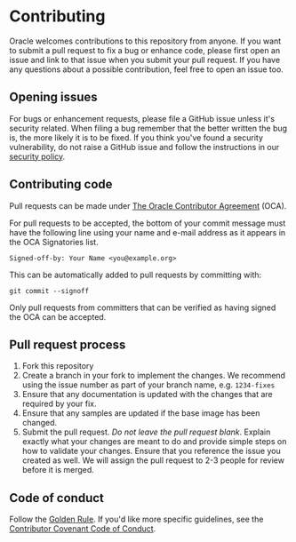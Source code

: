 # Contributing

Oracle welcomes contributions to this repository from anyone. If you want to submit a pull request to fix a bug or enhance code, please first open an issue and link to that issue when you submit your pull request. If you have any questions about a possible contribution, feel free to open an issue too.

## Opening issues

For bugs or enhancement requests, please file a GitHub issue unless it's
security related. When filing a bug remember that the better written the bug is,
the more likely it is to be fixed. If you think you've found a security
vulnerability, do not raise a GitHub issue and follow the instructions in our
[security policy](./SECURITY.md).

## Contributing code

Pull requests can be made under
[The Oracle Contributor Agreement](https://oca.opensource.oracle.com) (OCA).

For pull requests to be accepted, the bottom of your commit message must have
the following line using your name and e-mail address as it appears in the
OCA Signatories list.

```
Signed-off-by: Your Name <you@example.org>
```

This can be automatically added to pull requests by committing with:

```
git commit --signoff
```

Only pull requests from committers that can be verified as having
signed the OCA can be accepted.

## Pull request process

1. Fork this repository
1. Create a branch in your fork to implement the changes. We recommend using
the issue number as part of your branch name, e.g. `1234-fixes`
1. Ensure that any documentation is updated with the changes that are required
by your fix.
1. Ensure that any samples are updated if the base image has been changed.
1. Submit the pull request. *Do not leave the pull request blank*. Explain exactly
what your changes are meant to do and provide simple steps on how to validate
your changes. Ensure that you reference the issue you created as well.
We will assign the pull request to 2-3 people for review before it is merged.

## Code of conduct

Follow the [Golden Rule](https://en.wikipedia.org/wiki/Golden_Rule). If you'd
like more specific guidelines, see the [Contributor Covenant Code of Conduct][COC].

[COC]: https://www.contributor-covenant.org/version/1/4/code-of-conduct/

